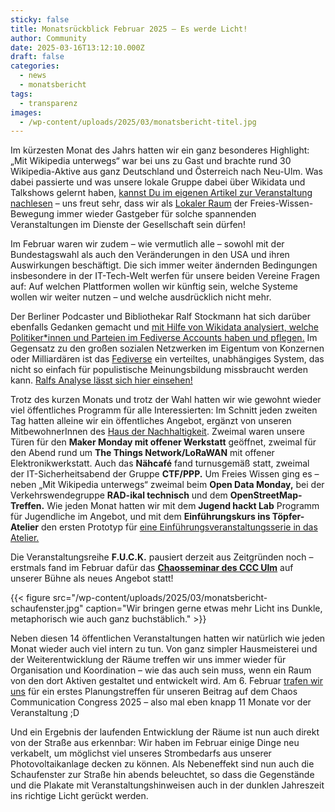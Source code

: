 ```yaml
---
sticky: false
title: Monatsrückblick Februar 2025 – Es werde Licht!
author: Community
date: 2025-03-16T13:12:10.000Z
draft: false
categories:
  - news
  - monatsbericht
tags:
  - transparenz
images:
  - /wp-content/uploads/2025/03/monatsbericht-titel.jpg
---
```


Im kürzesten Monat des Jahrs hatten wir ein ganz besonderes Highlight: „Mit Wikipedia unterwegs“ war bei uns zu Gast und brachte rund 30 Wikipedia-Aktive aus ganz Deutschland und Österreich nach Neu-Ulm. 
Was dabei passierte und was unsere lokale Gruppe dabei über Wikidata und Talkshows gelernt haben, [kannst Du im eigenen Artikel zur Veranstaltung nachlesen](https://temporaerhaus.de/mit-wikipedia-unterwegs-25/) – uns freut sehr, dass wir als [Lokaler Raum](https://de.wikipedia.org/wiki/Wikipedia:F%C3%B6rderung/Lokale_Community-R%C3%A4ume) der Freies-Wissen-Bewegung immer wieder Gastgeber für solche spannenden Veranstaltungen im Dienste der Gesellschaft sein dürfen!

Im Februar waren wir zudem – wie vermutlich alle – sowohl mit der Bundestagswahl als auch den Veränderungen in den USA und ihren Auswirkungen beschäftigt. 
Die sich immer weiter ändernden Bedingungen insbesondere in der IT-Tech-Welt werfen für unsere beiden Vereine Fragen auf: Auf welchen Plattformen wollen wir künftig sein, welche Systeme wollen wir weiter nutzen – und welche ausdrücklich nicht mehr.

Der Berliner Podcaster und Bibliothekar Ralf Stockmann hat sich darüber ebenfalls Gedanken gemacht und [mit Hilfe von Wikidata analysiert, welche Politiker\*innen und Parteien im Fediverse Accounts haben und pflegen.](https://chaos.social/@rstockm/114048015759874041) 
Im Gegensatz zu den großen sozialen Netzwerken im Eigentum von Konzernen oder Milliardären ist das [Fediverse](https://de.wikipedia.org/wiki/Fediverse) ein verteiltes, unabhängiges System, das nicht so einfach für populistische Meinungsbildung missbraucht werden kann. 
[Ralfs Analyse lässt sich hier einsehen!](https://rstockm.github.io/fedipol/)

Trotz des kurzen Monats und trotz der Wahl hatten wir wie gewohnt wieder viel öffentliches Programm für alle Interessierten: Im Schnitt jeden zweiten Tag hatten alleine wir ein öffentliches Angebot, ergänzt von unseren MitbewohnerInnen des [Haus der Nachhaltigkeit](https://www.h-d-n.org/). 
Zweimal waren unsere Türen für den **Maker Monday mit offener Werkstatt** geöffnet, zweimal für den Abend rund um **The Things Network/LoRaWAN** mit offener Elektronikwerkstatt. 
Auch das **Nähcafé** fand turnusgemäß statt, zweimal der IT-Sicherheitsabend der Gruppe **CTF/PPP.** 
Um Freies Wissen ging es – neben „Mit Wikipedia unterwegs“ zweimal beim **Open Data Monday,** bei der Verkehrswendegruppe **RAD-ikal technisch** und dem **OpenStreetMap-Treffen.** 
Wie jeden Monat hatten wir mit dem **Jugend hackt Lab** Programm für Jugendliche im Angebot, und mit dem **Einführungskurs ins Töpfer-Atelier** den ersten Prototyp für [eine Einführungsveranstaltungsserie in das Atelier.](/tonstudio-einfuehrungskurs-toepfern/)

Die Veranstaltungsreihe **F.U.C.K.** pausiert derzeit aus Zeitgründen noch – erstmals fand im Februar dafür das [**Chaosseminar des CCC Ulm**](https://www.ulm.ccc.de/ccc/chaosseminar/2025_02_embedded-software-entwicklung/) auf unserer Bühne als neues Angebot statt!

{{< figure src="/wp-content/uploads/2025/03/monatsbericht-schaufenster.jpg" caption="Wir bringen gerne etwas mehr Licht ins Dunkle, metaphorisch wie auch ganz buchstäblich." >}}

Neben diesen 14 öffentlichen Veranstaltungen hatten wir natürlich wie jeden Monat wieder auch viel intern zu tun. 
Von ganz simpler Hausmeisterei und der Weiterentwicklung der Räume treffen wir uns immer wieder für Organisation und Koordination – wie das auch sein muss, wenn ein Raum von den dort Aktiven gestaltet und entwickelt wird. 
Am 6. Februar [trafen wir uns](https://chaos.social/@temporaerhaus/113958981175803971) für ein erstes Planungstreffen für unseren Beitrag auf dem Chaos Communication Congress 2025 – also mal eben knapp 11 Monate vor der Veranstaltung ;D

Und ein Ergebnis der laufenden Entwicklung der Räume ist nun auch direkt von der Straße aus erkennbar: Wir haben im Februar einige Dinge neu verkabelt, um möglichst viel unseres Strombedarfs aus unserer Photovoltaikanlage decken zu können. 
Als Nebeneffekt sind nun auch die Schaufenster zur Straße hin abends beleuchtet, so dass die Gegenstände und die Plakate mit Veranstaltungshinweisen auch in der dunklen Jahreszeit ins richtige Licht gerückt werden.
